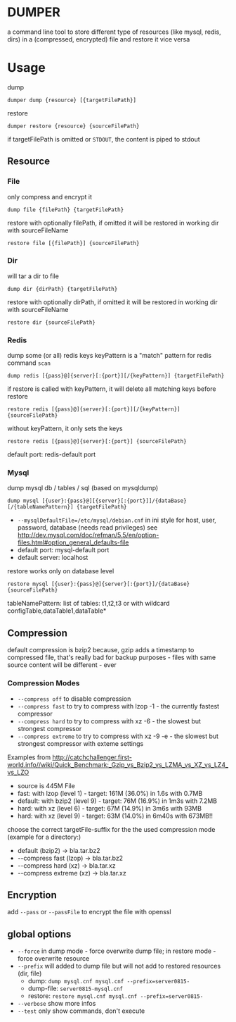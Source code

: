 # DUMPER

a command line tool to store different type of resources (like mysql, redis, dirs) in a (compressed, encrypted) file
and restore it vice versa

# Usage
dump

	dumper dump {resource} [{targetFilePath}]

restore

	dumper restore {resource} {sourceFilePath}

if targetFilePath is omitted or `STDOUT`, the content is piped to stdout

## Resource

### File
only compress and encrypt it

	dump file {filePath} {targetFilePath}

restore with optionally filePath, if omitted it will be restored in working dir with sourceFileName

	restore file [{filePath}] {sourceFilePath}

### Dir
will tar a dir to file

	dump dir {dirPath} {targetFilePath}
	
restore with optionally dirPath, if omitted it will be restored in working dir with sourceFileName

	restore dir {sourceFilePath}
	

### Redis
dump some (or all) redis keys
keyPattern is a "match" pattern for redis command `scan`

	dump redis [{pass}@]{server}[:{port}][/{keyPattern}] {targetFilePath}

if restore is called with keyPattern, it will delete all matching keys before restore

	restore redis [{pass}@]{server}[:{port}][/{keyPattern}] {sourceFilePath}

without keyPattern, it only sets the keys

	restore redis [{pass}@]{server}[:{port}] {sourceFilePath}


default port: redis-default port

### Mysql
dump mysql db / tables / sql (based on mysqldump)

	dump mysql [{user}:{pass}@][{server}[:{port}]]/{dataBase}[/{tableNamePattern}] {targetFilePath} 
	
* `--mysqlDefaultFile=/etc/mysql/debian.cnf` in ini style for host, user, password, database  (needs read privileges) see http://dev.mysql.com/doc/refman/5.5/en/option-files.html#option_general_defaults-file
* default port: mysql-default port
* default server: localhost


restore works only on database level

	restore mysql [{user}:{pass}@]{server}[:{port}]/{dataBase} {sourceFilePath}



tableNamePattern: list of tables: t1,t2,t3 or with wildcard configTable,dataTable1,dataTable*


## Compression

default compression is bzip2 because, gzip adds a timestamp to compressed file, that's really bad for backup purposes - files with same source content will be different - ever
### Compression Modes
* `--compress off` to disable compression
* `--compress fast` to try to compress with lzop -1  - the currently fastest compressor
* `--compress hard` to try to compress with xz -6 - the slowest but strongest compressor 
* `--compress extreme` to try to compress with xz -9 -e - the slowest but strongest compressor  with exteme settings 

Examples from http://catchchallenger.first-world.info//wiki/Quick_Benchmark:_Gzip_vs_Bzip2_vs_LZMA_vs_XZ_vs_LZ4_vs_LZO

* source is 445M File
* fast: with lzop (level 1) - target: 161M (36.0%) in 1.6s with 0.7MB
* default:  with bzip2 (level 9) - target: 76M (16.9%) in 1m3s with 7.2MB
* hard: with xz (level 6) - target: 67M (14.9%) in 3m6s with 93MB
* hard: with xz (level 9) - target: 63M (14.0%) in 6m40s with 673MB!!

choose the correct targetFile-suffix for the the used compression mode (example for a directory:)
* default (bzip2) -> bla.tar.bz2
* --compress fast (lzop) -> bla.tar.bz2
* --compress hard (xz) -> bla.tar.xz
* --compress extreme (xz) -> bla.tar.xz


## Encryption

add `--pass` or `--passFile` to encrypt the file with openssl

## global options

* `--force` in dump mode - force overwrite dump file; in restore mode - force overwrite resource
* `--prefix` will added to dump file but will not add to restored resources (dir, file)   
	* dump: `dump mysql.cnf mysql.cnf --prefix=server0815-`
	* dump-file: `server0815-mysql.cnf`  
	* restore: `restore mysql.cnf mysql.cnf --prefix=server0815-`
* `--verbose` show more infos
* `--test` only show commands, don't execute 

